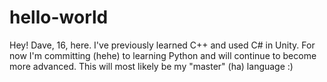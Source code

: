 # hello-world
Hey! Dave, 16, here. I've previously learned C++ and used C# in Unity.
For now I'm committing (hehe) to learning Python and will continue to become more advanced.
This will most likely be my "master" (ha) language :)

